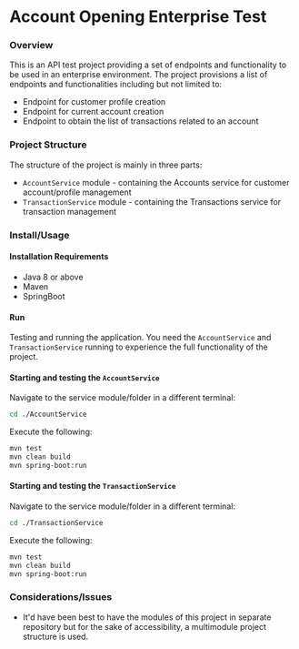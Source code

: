 # Account Opening Enterprise Test

### Overview
This is an API test project providing a set of endpoints and functionality to be used in an enterprise environment. The 
project provisions a list of endpoints and functionalities including but not limited to:
- Endpoint for customer profile creation
- Endpoint for current account creation
- Endpoint to obtain the list of transactions related to an account

### Project Structure
The structure of the project is mainly in three parts:
- `AccountService` module - containing the Accounts service for customer account/profile management
- `TransactionService` module - containing the Transactions service for transaction management

### Install/Usage
#### Installation Requirements
- Java 8 or above
- Maven
- SpringBoot

#### Run
Testing and running the application. You need the `AccountService` and `TransactionService` running to 
experience the full functionality of the project.

#### Starting and testing the `AccountService`

Navigate to the service module/folder in a different terminal:
```bash
cd ./AccountService
```

Execute the following:
```bash
mvn test
mvn clean build
mvn spring-boot:run
```

#### Starting and testing the `TransactionService`

Navigate to the service module/folder in a different terminal:
```bash
cd ./TransactionService
```

Execute the following:
```bash
mvn test
mvn clean build
mvn spring-boot:run
```

### Considerations/Issues
- It'd have been best to have the modules of this project in separate repository but for the sake of accessibility, 
a multimodule project structure is used.
